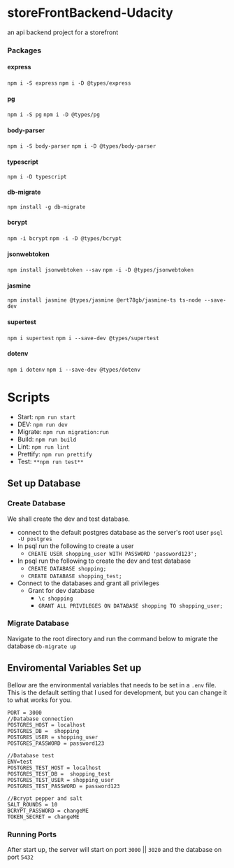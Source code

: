 # storeFrontBackend-Udacity
an api backend project for a storefront

### Packages
#### express
`npm i -S express`
`npm i -D @types/express`
#### pg
`npm i -S pg`
`npm i -D @types/pg`
#### body-parser
`npm i -S body-parser`
`npm i -D @types/body-parser`
#### typescript
`npm i -D typescript`
#### db-migrate
`npm install -g db-migrate`
#### bcrypt
`npm -i bcrypt`
`npm -i -D @types/bcrypt`
#### jsonwebtoken
`npm install jsonwebtoken --sav`
`npm -i -D @types/jsonwebtoken`
#### jasmine
`npm install jasmine @types/jasmine @ert78gb/jasmine-ts ts-node --save-dev`
#### supertest
`npm i supertest`
`npm i --save-dev @types/supertest`
#### dotenv
`npm i dotenv`
`npm i --save-dev @types/dotenv`

# Scripts
- Start:  ``` npm run start ```
- DEV:  ``` npm run dev ```
- Migrate:  ``` npm run migration:run ```
- Build:  ``` npm run build ```
- Lint:  ``` npm run lint ```
- Prettify:  ``` npm run prettify ```
- Test:  ``` **npm run test** ```

## Set up Database
### Create Database
We shall create the dev and test database.

- connect to the default postgres database as the server's root user `psql -U postgres`
- In psql run the following to create a user 
    - `CREATE USER shopping_user WITH PASSWORD 'password123';`
- In psql run the following to create the dev and test database
    - `CREATE DATABASE shopping;`
    - `CREATE DATABASE shopping_test;`
- Connect to the databases and grant all privileges
    - Grant for dev database
        - `\c shopping`
        - `GRANT ALL PRIVILEGES ON DATABASE shopping TO shopping_user;`

### Migrate Database
Navigate to the root directory and run the command below to migrate the database 
`db-migrate up`

## Enviromental Variables Set up
Bellow are the environmental variables that needs to be set in a `.env` file. This is the default setting that I used for development, but you can change it to what works for you.

```
PORT = 3000
//Database connection
POSTGRES_HOST = localhost
POSTGRES_DB =  shopping
POSTGRES_USER = shopping_user
POSTGRES_PASSWORD = password123

//Database test
ENV=test
POSTGRES_TEST_HOST = localhost
POSTGRES_TEST_DB =  shopping_test
POSTGRES_TEST_USER = shopping_user
POSTGRES_TEST_PASSWORD = password123

//Bcrypt pepper and salt
SALT_ROUNDS = 10
BCRYPT_PASSWORD = changeME
TOKEN_SECRET = changeME
```
### Running Ports 
After start up, the server will start on port `3000` || `3020` and the database on port `5432`

